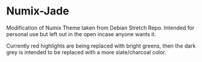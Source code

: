 # Numix-Jade

Modification of Numix Theme taken from Debian Stretch Repo. Intended for personal use but left out in the open incase anyone wants it.

Currently red highlights are being replaced with bright greens, then the dark grey is intended to be replaced with a more slate/charcoal color.
